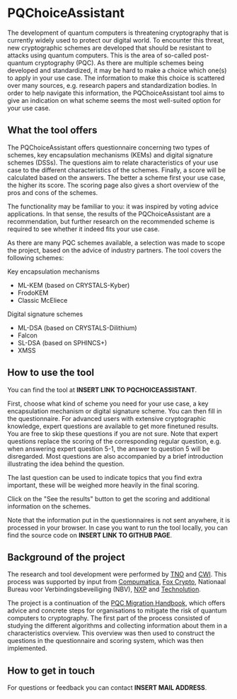 # PQChoiceAssistant

The development of quantum computers is threatening cryptography that is currently widely used to protect our digital world. To encounter this threat, new cryptographic schemes are developed that should be resistant to attacks using quantum computers. This is the area of so-called post-quantum cryptography (PQC). As there are multiple schemes being developed and standardized, it may be hard to make a choice which one(s) to apply in your use case. The information to make this choice is scattered over many sources, e.g. research papers and standardization bodies. In order to help navigate this information, the PQChoiceAssistant tool aims to give an indication on what scheme seems the most well-suited option for your use case. 

## What the tool offers

The PQChoiceAssistant offers questionnaire concerning two types of schemes, key encapsulation mechanisms (KEMs) and digital signature schemes (DSSs). The questions aim to relate characteristics of your use case to the different characteristics of the schemes. Finally, a score will be calculated based on the answers. The better a scheme first your use case, the higher its score. The scoring page also gives a short overview of the pros and cons of the schemes.

The functionality may be familiar to you: it was inspired by voting advice applications. In that sense, the results of the PQChoiceAssistant are a recommendation, but further research on the recommended scheme is required to see whether it indeed fits your use case.

As there are many PQC schemes available, a selection was made to scope the project, based on the advice of industry partners. The tool covers the following schemes:

Key encapsulation mechanisms
- ML-KEM (based on CRYSTALS-Kyber)
- FrodoKEM
- Classic McEliece

Digital signature schemes
- ML-DSA (based on CRYSTALS-Dilithium)
- Falcon
- SL-DSA (based on SPHINCS+)
- XMSS

## How to use the tool

You can find the tool at __INSERT LINK TO PQCHOICEASSISTANT__.

First, choose what kind of scheme you need for your use case, a key encapsulation mechanism or digital signature scheme. You can then fill in the questionnaire. For advanced users with extensive cryptographic knowledge, expert questions are available to get more finetuned results. You are free to skip these questions if you are not sure. Note that expert questions replace the scoring of the corresponding regular question, e.g. when answering expert question 5-1, the answer to question 5 will be disregarded. Most questions are also accompanied by a brief introduction illustrating the idea behind the question.

The last question can be used to indicate topics that you find extra important, these will be weighed more heavily in the final scoring.

Click on the "See the results" button to get the scoring and additional information on the schemes.

Note that the information put in the questionnaires is not sent anywhere, it is processed in your browser. In case you want to run the tool locally, you can find the source code on __INSERT LINK TO GITHUB PAGE__.

## Background of the project

The research and tool development were performed by [TNO](https://www.tno.nl/) and [CWI](https://www.cwi.nl/). This process was supported by input from [Compumatica](https://www.compumatica.com/), [Fox Crypto](https://www.fox-it.com/nl/fox-crypto/), Nationaal Bureau voor Verbindingsbeveiliging (NBV), [NXP](https://www.nxp.com/) and [Technolution](https://www.technolution.com/).

The project is a continuation of the [PQC Migration Handbook](https://www.tno.nl/en/newsroom/2023/04-0/pqc-migration-handbook/), which offers advice and concrete steps for organisations to mitigate the risk of quantum computers to cryptography. The first part of the process consisted of studying the different algorithms and collecting information about them in a characteristics overview. This overview was then used to construct the questions in the questionnaire and scoring system, which was then implemented.

## How to get in touch

For questions or feedback you can contact __INSERT MAIL ADDRESS__.


